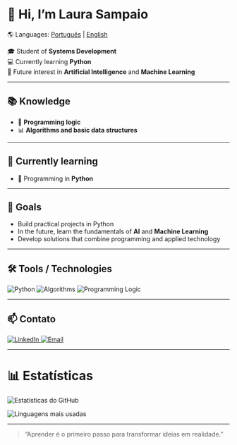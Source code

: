 # 👋 Hi, I’m Laura Sampaio

🌎 Languages: [Português](README.md) | [English](README-en.md)

🎓 Student of **Systems Development**  
💻 Currently learning **Python**  
🤖 Future interest in **Artificial Intelligence** and **Machine Learning**

---

## 📚 Knowledge
- 🧠 **Programming logic**  
- 📊 **Algorithms and basic data structures**

---

## 🚀 Currently learning
- 🐍 Programming in **Python**

---

## 🎯 Goals
- Build practical projects in Python  
- In the future, learn the fundamentals of **AI** and **Machine Learning**  
- Develop solutions that combine programming and applied technology

---

## 🛠️ Tools / Technologies
![Python](https://img.shields.io/badge/Python-3670A0?style=for-the-badge&logo=python&logoColor=ffdd54)
![Algorithms](https://img.shields.io/badge/Algorithms-ff6f61?style=for-the-badge)
![Programming Logic](https://img.shields.io/badge/Programming%20Logic-4fc08d?style=for-the-badge)

---

## 📫 Contato
<!-- Botão do LinkedIn --> 
  <a href="https://www.linkedin.com/in/laura-mancin-591561366/" target="_blank"> 
    <img src="https://img.shields.io/badge/LinkedIn-0077B5?style=for-the-badge&logo=linkedin&logoColor=white" alt="LinkedIn"/> 
  </a>
<!-- Botão de E-mail -->
  <a href="mailto:lauramancin8@gmail.com">
    <img src="https://img.shields.io/badge/Email-D14836?style=for-the-badge&logo=gmail&logoColor=white" alt="Email"/>
  </a>
</p>

---
# 📊 Estatísticas

<!-- Estatísticas gerais do GitHub -->
![Estatísticas do GitHub](https://github-readme-stats.vercel.app/api?username=LauraMancin&show_icons=true&theme=dracula)

<!-- Linguagens mais usadas -->
![Linguagens mais usadas](https://github-readme-stats.vercel.app/api/top-langs/?username=LauraMancin&layout=compact&langs_count=8&theme=dracula)

---

> “Aprender é o primeiro passo para transformar ideias em realidade.”
